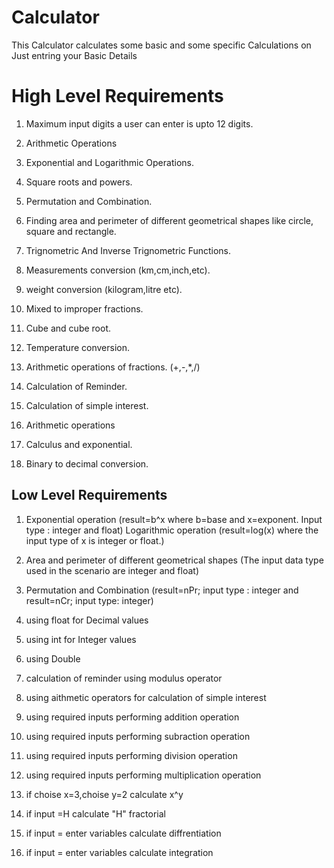 ﻿# Calculator
This Calculator calculates some basic and some specific Calculations on Just entring your Basic Details


# High Level Requirements

1) Maximum input digits a user can enter is upto 12 digits.

2) Arithmetic Operations

3) Exponential and Logarithmic Operations.

4) Square roots and powers.

5) Permutation and Combination.

6) Finding area and perimeter of different geometrical shapes like circle, square and rectangle.

7) Trignometric And Inverse Trignometric Functions.

8) Measurements conversion (km,cm,inch,etc).

9) weight conversion (kilogram,litre etc).

10) Mixed to improper fractions.

11) Cube and cube root.

12) Temperature conversion.

13) Arithmetic operations of fractions. (+,-,*,/)

14) Calculation of Reminder.

15) Calculation of simple interest.

16) Arithmetic operations

17) Calculus and exponential.

18) Binary to decimal conversion.


## Low Level Requirements

1) Exponential operation (result=b^x where b=base and x=exponent. Input type : integer and float) 
   Logarithmic operation (result=log(x) where the input type of x is integer or float.) 

2) Area and perimeter of different geometrical shapes (The input data type used in the scenario are integer and float)

3) Permutation and Combination (result=nPr; input type : integer and result=nCr; input type: integer)

4) using float for Decimal values

5) using int for Integer values

6) using Double

7) calculation of reminder using modulus operator

8) using aithmetic operators for calculation of simple interest

9) using required  inputs performing addition operation

10) using required  inputs performing subraction operation

11) using required  inputs performing division operation

12) using required  inputs performing multiplication operation

13) if choise x=3,choise y=2 calculate x^y

14) if input =H calculate "H" fractorial 

15) if input = enter variables calculate diffrentiation

16) if input = enter variables calculate integration 


